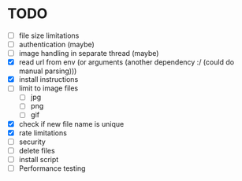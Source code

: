 # TODO
- [ ] file size limitations
- [ ] authentication (maybe)
- [ ] image handling in separate thread (maybe)
- [x] read url from env (or arguments (another dependency :/ (could do manual parsing)))
- [x] install instructions
- [ ] limit to image files
  - [ ] jpg
  - [ ] png
  - [ ] gif
- [x] check if new file name is unique
- [x] rate limitations
- [ ] security
- [ ] delete files
- [ ] install script
- [ ] Performance testing
